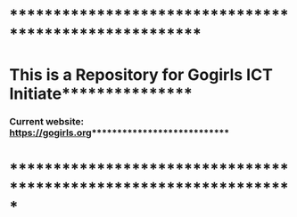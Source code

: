 # ******************************************************
# This is a Repository for Gogirls ICT Initiate***************
### Current website: https://gogirls.org***************************
# *****************************************************************